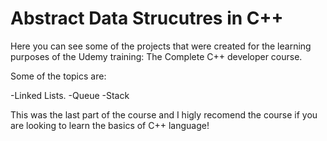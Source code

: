 # Abstract Data Strucutres in C++

Here you can see some of the projects that were created for the learning purposes of the Udemy training: The Complete C++ developer course.

Some of the topics are:

-Linked Lists.
-Queue
-Stack

This was the last part of the course and I higly recomend the course if you are looking to learn the basics of C++ language!

